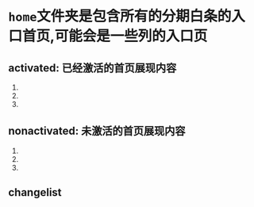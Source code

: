 `home`文件夹是包含所有的分期白条的入口首页,可能会是一些列的入口页
====================

activated: 已经激活的首页展现内容
--------------------
  1.
  2.
  3.
nonactivated: 未激活的首页展现内容
--------------------
  1.
  2.
  3.

changelist
--------------------
